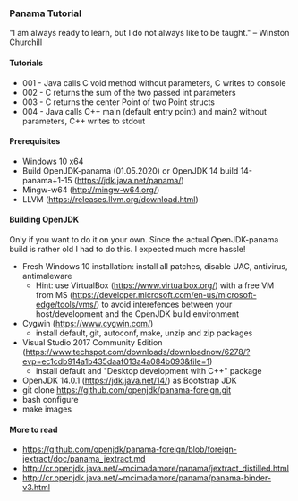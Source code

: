 ### Panama Tutorial

"I am always ready to learn, but I do not always like to be taught." – Winston Churchill

#### Tutorials

* 001 - Java calls C void method without parameters, C writes to console
* 002 - C returns the sum of the two passed int parameters
* 003 - C returns the center Point of two Point structs
* 004 - Java calls C++ main (default entry point) and main2 without parameters, C++ writes to stdout

#### Prerequisites

* Windows 10 x64 
* Build OpenJDK-panama (01.05.2020) or OpenJDK 14 build 14-panama+1-15 (https://jdk.java.net/panama/)
* Mingw-w64 (http://mingw-w64.org/)
* LLVM (https://releases.llvm.org/download.html)

#### Building OpenJDK

Only if you want to do it on your own. Since the actual OpenJDK-panama build is rather old I had to do this. I expected much more hassle!

* Fresh Windows 10 installation: install all patches, disable UAC, antivirus, antimaleware
	* Hint: use VirtualBox (https://www.virtualbox.org/) with a free VM from MS
(https://developer.microsoft.com/en-us/microsoft-edge/tools/vms/) to avoid interefences between your host/development and the OpenJDK build environment
* Cygwin (https://www.cygwin.com/)
	* install default, git, autoconf, make, unzip and zip packages
* Visual Studio 2017 Community Edition (https://www.techspot.com/downloads/downloadnow/6278/?evp=ec1cdb914a1b435daaf013a4a084b093&file=1)
	* install default and "Desktop development with C++" package
* OpenJDK 14.0.1 (https://jdk.java.net/14/) as Bootstrap JDK
* git clone https://github.com/openjdk/panama-foreign.git
* bash configure
* make images

#### More to read

* https://github.com/openjdk/panama-foreign/blob/foreign-jextract/doc/panama_jextract.md
* http://cr.openjdk.java.net/~mcimadamore/panama/jextract_distilled.html
* http://cr.openjdk.java.net/~mcimadamore/panama/panama-binder-v3.html
